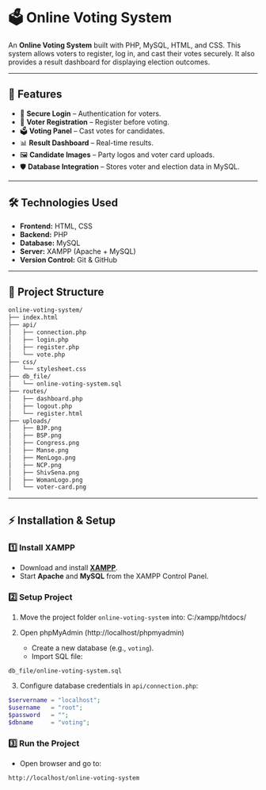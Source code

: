 # 🗳️ Online Voting System

An **Online Voting System** built with PHP, MySQL, HTML, and CSS. This system allows voters to register, log in, and cast their votes securely. It also provides a result dashboard for displaying election outcomes.

---

## 🚀 Features
- 🔐 **Secure Login** – Authentication for voters.
- 📝 **Voter Registration** – Register before voting.
- 🗳️ **Voting Panel** – Cast votes for candidates.
- 📊 **Result Dashboard** – Real-time results.
- 🖼️ **Candidate Images** – Party logos and voter card uploads.
- 🛡️ **Database Integration** – Stores voter and election data in MySQL.

---

## 🛠️ Technologies Used
- **Frontend:** HTML, CSS 
- **Backend:** PHP  
- **Database:** MySQL  
- **Server:** XAMPP (Apache + MySQL)  
- **Version Control:** Git & GitHub  

---

## 📂 Project Structure

```bash
online-voting-system/
├── index.html
├── api/
│   ├── connection.php
│   ├── login.php
│   ├── register.php
│   └── vote.php
├── css/
│   └── stylesheet.css
├── db_file/
│   └── online-voting-system.sql
├── routes/
│   ├── dashboard.php
│   ├── logout.php
│   └── register.html
├── uploads/
│   ├── BJP.png
│   ├── BSP.png
│   ├── Congress.png
│   ├── Manse.png
│   ├── MenLogo.png
│   ├── NCP.png
│   ├── ShivSena.png
│   ├── WomanLogo.png
│   └── voter-card.png
```


---

## ⚡ Installation & Setup

### 1️⃣ Install XAMPP
- Download and install **[XAMPP](https://www.apachefriends.org/download.html)**.  
- Start **Apache** and **MySQL** from the XAMPP Control Panel.  

### 2️⃣ Setup Project
1. Move the project folder `online-voting-system` into: C:/xampp/htdocs/

2. Open phpMyAdmin (http://localhost/phpmyadmin)  
   - Create a new database (e.g., `voting`).  
   - Import SQL file:
     
  ```
  db_file/online-voting-system.sql
  ```

3. Configure database credentials in `api/connection.php`:
```php
$servername = "localhost";
$username   = "root";
$password   = "";
$dbname     = "voting";
```

### 3️⃣ Run the Project

- Open browser and go to:

```
http://localhost/online-voting-system
```
